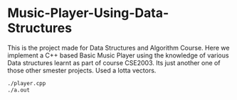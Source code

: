 # Music-Player-Using-Data-Structures
This is the project made for Data Structures and Algorithm Course. Here we implement a C++ based Basic Music Player using the knowledge of various Data structures learnt as part of course CSE2003. 
Its just another one of those other smester projects.
Used a lotta vectors.
```bash
./player.cpp
./a.out
```